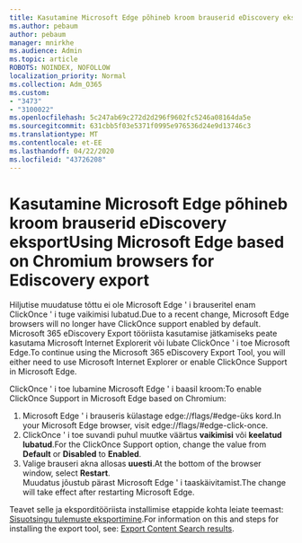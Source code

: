 ```yaml
---
title: Kasutamine Microsoft Edge põhineb kroom brauserid eDiscovery eksport
ms.author: pebaum
author: pebaum
manager: mnirkhe
ms.audience: Admin
ms.topic: article
ROBOTS: NOINDEX, NOFOLLOW
localization_priority: Normal
ms.collection: Adm_O365
ms.custom:
- "3473"
- "3100022"
ms.openlocfilehash: 5c247ab69c272d2d296f9602fc5246a08164da5e
ms.sourcegitcommit: 631cbb5f03e5371f0995e976536d24e9d13746c3
ms.translationtype: MT
ms.contentlocale: et-EE
ms.lasthandoff: 04/22/2020
ms.locfileid: "43726208"
---
```

# <a name="using-microsoft-edge-based-on-chromium-browsers-for-ediscovery-export"></a><span data-ttu-id="0a88d-102">Kasutamine Microsoft Edge põhineb kroom brauserid eDiscovery eksport</span><span class="sxs-lookup"><span data-stu-id="0a88d-102">Using Microsoft Edge based on Chromium browsers for Ediscovery export</span></span>

<span data-ttu-id="0a88d-103">Hiljutise muudatuse tõttu ei ole Microsoft Edge ' i brauseritel enam ClickOnce ' i tuge vaikimisi lubatud.</span><span class="sxs-lookup"><span data-stu-id="0a88d-103">Due to a recent change, Microsoft Edge browsers will no longer have ClickOnce support enabled by default.</span></span> <span data-ttu-id="0a88d-104">Microsoft 365 eDiscovery Export tööriista kasutamise jätkamiseks peate kasutama Microsoft Internet Explorerit või lubate ClickOnce ' i toe Microsoft Edge.</span><span class="sxs-lookup"><span data-stu-id="0a88d-104">To continue using the Microsoft 365 eDiscovery Export Tool, you will either need to use Microsoft Internet Explorer or enable ClickOnce Support in Microsoft Edge.</span></span> 

<span data-ttu-id="0a88d-105">ClickOnce ' i toe lubamine Microsoft Edge ' i baasil kroom:</span><span class="sxs-lookup"><span data-stu-id="0a88d-105">To enable ClickOnce Support in Microsoft Edge based on Chromium:</span></span> 
1. <span data-ttu-id="0a88d-106">Microsoft Edge ' i brauseris külastage edge://flags/#edge-üks kord.</span><span class="sxs-lookup"><span data-stu-id="0a88d-106">In your Microsoft Edge browser, visit edge://flags/#edge-click-once.</span></span>
2. <span data-ttu-id="0a88d-107">ClickOnce ' i toe suvandi puhul muutke väärtus **vaikimisi** või **keelatud** **lubatud**.</span><span class="sxs-lookup"><span data-stu-id="0a88d-107">For the ClickOnce Support option, change the value from **Default** or **Disabled** to **Enabled**.</span></span> 
3. <span data-ttu-id="0a88d-108">Valige brauseri akna allosas **uuesti**.</span><span class="sxs-lookup"><span data-stu-id="0a88d-108">At the bottom of the browser window, select **Restart**.</span></span> <br>
 <span data-ttu-id="0a88d-109">Muudatus jõustub pärast Microsoft Edge ' i taaskäivitamist.</span><span class="sxs-lookup"><span data-stu-id="0a88d-109">The change will take effect after restarting Microsoft Edge.</span></span> 

<span data-ttu-id="0a88d-110">Teavet selle ja eksporditööriista installimise etappide kohta leiate teemast: [Sisuotsingu tulemuste eksportimine](https://docs.microsoft.com/microsoft-365/compliance/export-search-results).</span><span class="sxs-lookup"><span data-stu-id="0a88d-110">For information on this and steps for installing the  export tool, see: [ Export Content Search results](https://docs.microsoft.com/microsoft-365/compliance/export-search-results).</span></span>